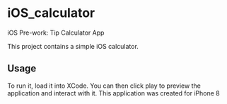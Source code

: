 # iOS_calculator
iOS Pre-work: Tip Calculator App

This project contains a simple iOS calculator. 

## Usage
To run it, load it into XCode. 
You can then click play to preview the application and interact with it. This application was created for iPhone 8

